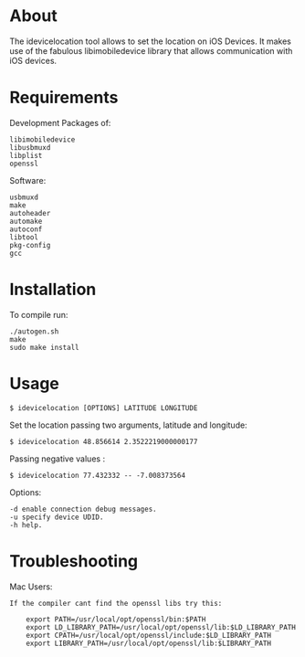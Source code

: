 About
=====
The idevicelocation tool allows to set the location on iOS Devices. It makes use of the fabulous libimobiledevice library that allows communication
with iOS devices.

Requirements
============

Development Packages of:

	libimobiledevice
	libusbmuxd
	libplist
	openssl

Software:

	usbmuxd
	make
	autoheader
	automake
	autoconf
	libtool
	pkg-config
	gcc

Installation
============

To compile run:

	./autogen.sh
	make
	sudo make install

Usage
=====

	$ idevicelocation [OPTIONS] LATITUDE LONGITUDE
 
Set the location passing two arguments, latitude and longitude:

	$ idevicelocation 48.856614 2.3522219000000177 

Passing negative values :

	$ idevicelocation 77.432332 -- -7.008373564

Options:

	-d enable connection debug messages.
	-u specify device UDID.
	-h help.
	
Troubleshooting
===============

Mac Users: 

	If the compiler cant find the openssl libs try this:

		export PATH=/usr/local/opt/openssl/bin:$PATH
		export LD_LIBRARY_PATH=/usr/local/opt/openssl/lib:$LD_LIBRARY_PATH
		export CPATH=/usr/local/opt/openssl/include:$LD_LIBRARY_PATH
		export LIBRARY_PATH=/usr/local/opt/openssl/lib:$LIBRARY_PATH


